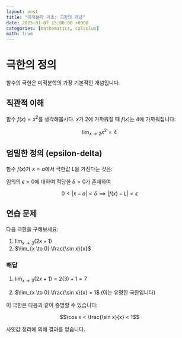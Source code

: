 ```yaml
---
layout: post
title: "미적분학 기초: 극한의 개념"
date: 2025-01-07 15:00:00 +0900
categories: [mathematics, calculus]
math: true
---
```


# 극한의 정의

함수의 극한은 미적분학의 가장 기본적인 개념입니다.

## 직관적 이해

함수 $f(x) = x^2$를 생각해봅시다. $x$가 2에 가까워질 때 $f(x)$는 4에 가까워집니다:

$$\lim_{x \to 2} x^2 = 4$$

## 엄밀한 정의 (epsilon-delta)

함수 $f(x)$가 $x = a$에서 극한값 $L$을 가진다는 것은:

임의의 $\epsilon > 0$에 대하여 적당한 $\delta > 0$가 존재하여

$$0 < |x - a| < \delta \implies |f(x) - L| < \epsilon$$

## 연습 문제

다음 극한을 구해보세요:

1. $\lim_{x \to 3} (2x + 1)$
2. $\lim_{x \to 0} \frac{\sin x}{x}$

### 해답

1. $\lim_{x \to 3} (2x + 1) = 2(3) + 1 = 7$

2. $\lim_{x \to 0} \frac{\sin x}{x} = 1$ (이는 유명한 극한입니다)

이 극한은 다음과 같이 증명할 수 있습니다:

$$\cos x < \frac{\sin x}{x} < 1$$

사잇값 정리에 의해 결과를 얻습니다.